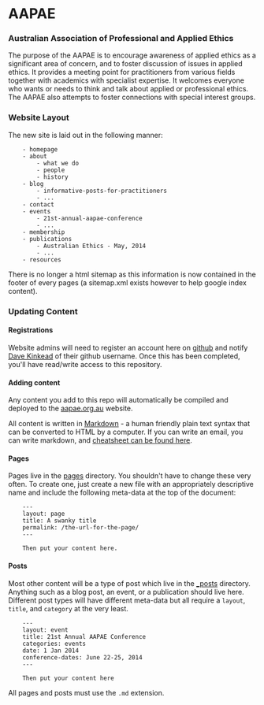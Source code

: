 # AAPAE


### Australian Association of Professional and Applied Ethics

The purpose of the AAPAE is to encourage awareness of applied ethics as a significant area of concern, and to foster discussion of issues in applied ethics. It provides a meeting point for practitioners from various fields together with academics with specialist expertise. It welcomes everyone who wants or needs to think and talk about applied or professional ethics. The AAPAE also attempts to foster connections with special interest groups.


### Website Layout

The new site is laid out in the following manner:

		- homepage
		- about
			- what we do
			- people
			- history
		- blog
			- informative-posts-for-practitioners
			- ...
		- contact
		- events
			- 21st-annual-aapae-conference
			- ...
		- membership
		- publications
			- Australian Ethics - May, 2014
			- ...
		- resources

There is no longer a html sitemap as this information is now contained in the footer of every pages (a sitemap.xml exists however to help google index content).

### Updating Content


#### Registrations

Website admins will need to register an account here on [github](https://github.com/join) and notify [Dave Kinkead](dave@kinkead.com.au) of their github username.  Once this has been completed, you'll have read/write access to this repository.


#### Adding content

Any content you add to this repo will automatically be compiled and deployed to the [aapae.org.au](http://aapae.org.au) website.

All content is written in [Markdown](http://en.wikipedia.org/wiki/Markdown) - a human friendly plain text syntax that can be converted to HTML by a computer.  If you can write an email, you can write markdown, and [cheatsheet can be found here](http://assemble.io/docs/Cheatsheet-Markdown.html).


#### Pages

Pages live in the [pages](pages/) directory.  You shouldn't have to change these very often.  To create one, just create a new file with an appropriately descriptive name and include the following meta-data at the top of the document:

		---
		layout: page
		title: A swanky title
		permalink: /the-url-for-the-page/
		--- 

		Then put your content here.


#### Posts 

Most other content will be a type of post which live in the [_posts](/_posts/) directory.  Anything such as a blog post, an event, or a publication should live here.  Different post types will have different meta-data but all require a `layout`, `title`, and `category` at the very least.


		---
		layout: event
		title: 21st Annual AAPAE Conference
		categories: events
		date: 1 Jan 2014
		conference-dates: June 22-25, 2014
		---

		Then put your content here


All pages and posts must use the `.md` extension.

